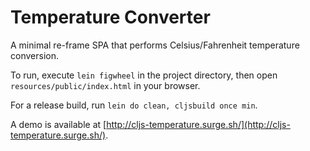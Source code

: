 # Temperature Converter

A minimal re-frame SPA that performs Celsius/Fahrenheit temperature conversion.

To run, execute `lein figwheel` in the project directory, then open `resources/public/index.html` in your browser.

For a release build, run `lein do clean, cljsbuild once min`.

A demo is available at [http://cljs-temperature.surge.sh/](http://cljs-temperature.surge.sh/).